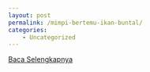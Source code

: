 ```yaml
---
layout: post
permalink: /mimpi-bertemu-ikan-buntal/
categories:
    - Uncategorized
---
```


[Baca Selengkapnya](/01)